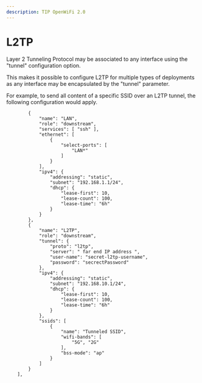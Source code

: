 ```yaml
---
description: TIP OpenWiFi 2.0
---
```


# L2TP

Layer 2 Tunneling Protocol may be associated to any interface using the "tunnel" configuration option.

This makes it possible to configure L2TP for multiple types of deployments as any interface may be encapsulated by the "tunnel" parameter.

For example, to send all content of a specific SSID over an L2TP tunnel, the following configuration would apply.

```text
        {
            "name": "LAN",
            "role": "downstream",
            "services": [ "ssh" ],
            "ethernet": [
                {
                    "select-ports": [
                        "LAN*"
                    ]
                }
            ],
            "ipv4": {
                "addressing": "static",
                "subnet": "192.168.1.1/24",
                "dhcp": {
                    "lease-first": 10,
                    "lease-count": 100,
                    "lease-time": "6h"
                }
            }
        },
        {
            "name": "L2TP",
            "role": "downstream",
            "tunnel": {
                "proto": "l2tp",
                "server": " far end IP address ",
                "user-name": "secret-l2tp-username",
                "password": "secrectPassword"
            },
            "ipv4": {
                "addressing": "static",
                "subnet": "192.168.10.1/24",
                "dhcp": {
                    "lease-first": 10,
                    "lease-count": 100,
                    "lease-time": "6h"
                }
            },
            "ssids": [
                {
                    "name": "Tunneled SSID",
                    "wifi-bands": [
                        "5G", "2G"
                    ],
                    "bss-mode": "ap"
                }
            ]
        }
    ],
```

